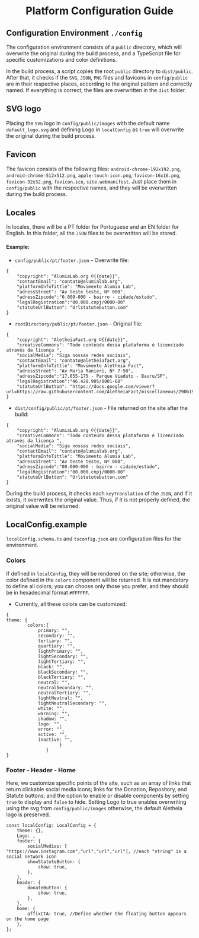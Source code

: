 <h1 align="center">Platform Configuration Guide</h1>

## Configuration Environment `./config`
The configuration environment consists of a `public` directory, which will overwrite the original during the build process, and a TypeScript file for specific customizations and color definitions.

In the build process, a script copies the root `public` directory to `dist/public`. After that, it checks if the `SVG`, `JSON`, `PNG` files and favicons in `config/public` are in their respective places, according to the original pattern and correctly named. If everything is correct, the files are overwritten in the `dist` folder.

## SVG logo
Placing the `SVG` logo in `config/public/images` with the default name `default_logo.svg` and defining Logo in `localConfig` as `true` will overwrite the original during the build process.

## Favicon 
The favicon consists of the following files: `android-chrome-192x192.png`, `android-chrome-512x512.png`, `apple-touch-icon.png`, `favicon-16x16.png`, `favicon-32x32.png`, `favicon.ico`, `site.webmanifest`. Just place them in `config/public` with the respective names, and they will be overwritten during the build process.

## Locales
In locales, there will be a PT folder for Portuguese and an EN folder for English. In this folder, all the `JSON` files to be overwritten will be stored.
#### Example:
- `config/public/pt/footer.json` - Overwrite file:
```
{
    "copyright": "AlumiaLab.org ©{{date}}",
    "contactEmail": "contato@alumialab.org",
    "platformInfoTittle": "Movimento Alumia Lab",
    "adressStreet": "Av teste teste, Nº 000",
    "adressZipcode":"0.000-000 - bairro - cidade/estado",
    "legalRegistration":"00.000.cnpj/0000-00" 
    "statuteUrlButton": "Urlstatutebutton.com"
}
```
- `rootDirectory/public/pt/footer.json` - Original file:
```
{
    "copyright": "AletheiaFact.org ©{{date}}",
    "creativeCommons": "Todo conteúdo dessa plataforma é licenciado através da licença ",
    "socialMedia": "Siga nossas redes sociais",
    "contactEmail": "contato@aletheiafact.org",
    "platformInfoTittle": "Movimento Aletheia Fact",
    "adressStreet": "Av Maria Ranieri, Nº 7-50",
    "adressZipcode":"17.055-175 - Parque Viaduto - Bauru/SP",
    "legalRegistration":"46.428.905/0001-68"
    "statuteUrlButton": "https://docs.google.com/viewer?url=https://raw.githubusercontent.com/AletheiaFact/miscellaneous/290b19847f0da521963f74e7947d7863bf5d5624/documents/org_legal_register.pdf"
}
```
- `dist/config/public/pt/footer.json`  - File returned on the site after the build: 
```
{
    "copyright": "AlumiaLab.org ©{{date}}",
    "creativeCommons": "Todo conteúdo dessa plataforma é licenciado através da licença ",
    "socialMedia": "Siga nossas redes sociais",
    "contactEmail": "contato@alumialab.org",
    "platformInfoTittle": "Movimento Alumia Lab",
    "adressStreet": "Av teste teste, Nº 000",
    "adressZipcode":"00.000-000 - bairro - cidade/estado",
    "legalRegistration":"00.000.cnpj/0000-00"
    "statuteUrlButton": "Urlstatutebutton.com"
}
```
During the build process, it checks each `keyTranslation` of the `JSON`, and if it exists, it overwrites the original value. Thus, if it is not properly defined, the original value will be returned.

## LocalConfig.example
`localConfig.schema.ts` and `tsconfig.json` are configuration files for the environment.

### Colors
If defined in `localConfig`, they will be rendered on the site; otherwise, the color defined in the `colors` component will be returned. It is not mandatory to define all colors; you can choose only those you prefer, and they should be in hexadecimal format `#FFFFFF`.
- Currently, all these colors can be customized:
```
{
theme: {
        colors:{
            primary: "",
            secondary: "",
            tertiary: "",
            quartiary: "",
            lightPrimary: "",
            lightSecondary: "",
            lightTertiary: "",
            black: "",
            blackSecondary: "",
            blackTertiary: "",
            neutral: "",
            neutralSecondary: "",
            neutralTertiary: "",
            lightNeutral: "",
            lightNeutralSecondary: "",
            white: "",
            warning: "",
            shadow: "",
            logo: "",
            error: "",
            active: "",
            inactive: "",
                    }
               }
}
```

### Footer - Header - Home
Here, we customize specific points of the site, such as an array of links that return clickable social media icons; links for the Donation, Repository, and Statute buttons; and the option to enable or disable components by setting `true` to display and `false` to hide. Setting Logo to true enables overwriting using the svg from `config/public/images` otherwise, the default Aletheia logo is preserved.
```
const localConfig: LocalConfig = {
    theme: {},
    Logo: ,
    footer: {
        socialMedias: [ "https://www.instagram.com","url","url","url"], //each "string" is a social network icon
        showStatuteButton: {
            show: true,
        },
    },
    header: {
        donateButton: {
            show: true,
        },
    },
    home: {
        affixCTA: true, //Define whether the floating button appears on the home page
    },
};
```